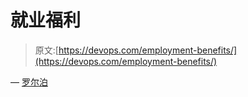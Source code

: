 # 就业福利

> 原文:[https://devops.com/employment-benefits/](https://devops.com/employment-benefits/)

— [罗尔泊](https://devops.com/author/breselman/)